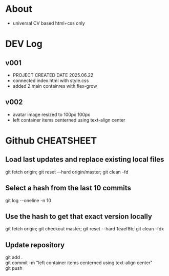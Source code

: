 
# About
- universal CV based html+css only

# DEV Log
## v001
- PROJECT CREATED DATE 2025.06.22
- connected index.html with style.css
- added 2 main containres with flex-grow
## v002
- avatar image resized to 100px 100px
- left container items centerned using text-align center


# Github CHEATSHEET
## Load last updates and replace existing local files
git fetch origin; git reset --hard origin/master; git clean -fd  

## Select a hash from the last 10 commits
git log --oneline -n 10  

## Use the hash to get that exact version locally
git fetch origin; git checkout master; git reset --hard 1eaef8b; git clean -fdx  

## Update repository
git add .  
git commit -m "left container items centerned using text-align center"  
git push

